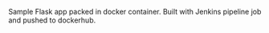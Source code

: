 Sample Flask app packed in docker container.
Built with Jenkins pipeline job and pushed to dockerhub.
